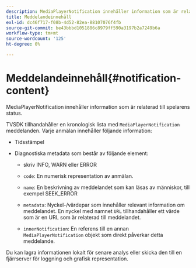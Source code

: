 ```yaml
---
description: MediaPlayerNotification innehåller information som är relaterad till spelarens status.
title: Meddelandeinnehåll
exl-id: dc46f717-f08b-4d52-82ea-88107076f4fb
source-git-commit: be43bbbd1051886c8979ff590a3197b2a7249b6a
workflow-type: tm+mt
source-wordcount: '125'
ht-degree: 0%

---
```


# Meddelandeinnehåll{#notification-content}

MediaPlayerNotification innehåller information som är relaterad till spelarens status.

TVSDK tillhandahåller en kronologisk lista med `MediaPlayerNotification` meddelanden. Varje anmälan innehåller följande information:

* Tidsstämpel
* Diagnostiska metadata som består av följande element:

   * skriv INFO, WARN eller ERROR
   * `code`: En numerisk representation av anmälan.
   * `name`: En beskrivning av meddelandet som kan läsas av människor, till exempel SEEK_ERROR
   * `metadata`: Nyckel-/värdepar som innehåller relevant information om meddelandet. En nyckel med namnet `URL` tillhandahåller ett värde som är en URL som är relaterad till meddelandet.

   * `innerNotification`: En referens till en annan `MediaPlayerNotification` objekt som direkt påverkar detta meddelande.

Du kan lagra informationen lokalt för senare analys eller skicka den till en fjärrserver för loggning och grafisk representation.
